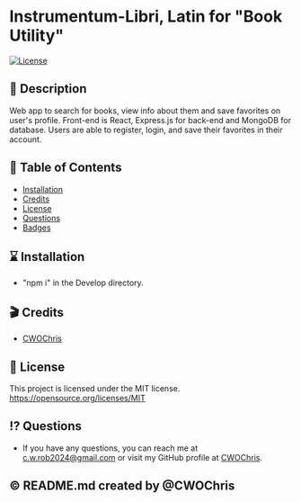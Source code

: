 # Instrumentum-Libri, Latin for "Book Utility"
[![License](https://img.shields.io/badge/License-MIT-blue.svg)](https://opensource.org/licenses/MIT)

## :ledger: Description
Web app to search for books, view info about them and save favorites on user's profile.  Front-end is React, Express.js for back-end and MongoDB for database. Users are able to register, login, and save their favorites in their account.

## :bookmark_tabs: Table of Contents
* [Installation](#installation)
* [Credits](#credits)
* [License](#license)
* [Questions](#questions)
* [Badges](#badges)

## :hourglass: Installation
* "npm i" in the Develop directory.

## :clapper: Credits
* [CWOChris](https://github.com/CWOChris)

## :key: License
This project is licensed under the MIT license. https://opensource.org/licenses/MIT

## :interrobang: Questions
* If you have any questions, you can reach me at c.w.rob2024@gmail.com or visit my GitHub profile at [CWOChris](https://github.com/CWOChris).

## :copyright: README.md created by @CWOChris
